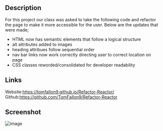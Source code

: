 ## Description 
For this project our class was asked to take the following code and refactor the page to make it more accessible for the user. Below are the updates that were made;

- HTML now has semantic elements that follow a logical structure
- alt attributes added to images
- heading attribues follow sequential order
- nav bar links now work correctly directing user to correct location on page
- CSS classes reworded/consolidated for developer readability

## Links
Website:https://tomfallon9.github.io/Refactor-Reactor/
Github:https://github.com/TomFallon9/Refactor-Reactor
## Screenshot
![image](https://user-images.githubusercontent.com/75281680/101998883-36b47a80-3ca5-11eb-849f-3e574b79ebcf.png)




